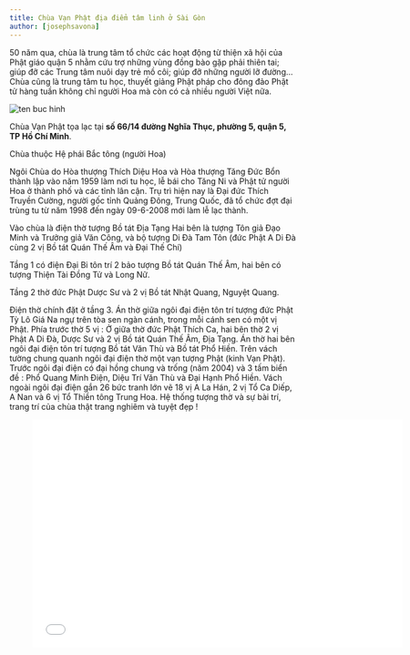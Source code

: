 ```yaml
---
title: Chùa Vạn Phật địa điểm tâm linh ở Sài Gòn
author: [josephsavona]
---
```


50 năm qua, chùa là trung tâm tổ chức các hoạt động từ thiện xã hội của Phật giáo quận 5 nhằm cứu trợ những vùng đồng bào gặp phải thiên tai; giúp đỡ các Trung tâm nuôi dạy trẻ mồ côi; giúp đỡ những người lỡ đường... Chùa cũng là trung tâm tu học, thuyết giảng Phật pháp cho đông đảo Phật tử hàng tuần không chỉ  người Hoa mà còn có cả nhiều người Việt nữa.    

![ten buc hinh](http://giacngo.vn/UserImages/1/2009/08/11/chuavanphatq5_01.jpg "ten buc hinh")

Chùa Vạn Phật tọa lạc tại **số 66/14 đường Nghĩa Thục, phường 5, quận 5, TP Hồ Chí Minh**.

Chùa thuộc Hệ phái Bắc tông (người Hoa)

Ngôi Chùa do Hòa thượng Thích Diệu Hoa và Hòa thượng Tăng Đức Bổn thành lập vào năm 1959 làm nơi tu học, lễ bái cho Tăng Ni và Phật tử người Hoa ở thành phố và các tỉnh lân cận. Trụ trì hiện nay là Đại đức Thích Truyền Cường, người gốc tỉnh Quảng Đông, Trung Quốc, đã tổ chức đợt đại trùng tu từ năm 1998 đến ngày 09-6-2008 mới làm lễ lạc thành.

Vào chùa là điện thờ tượng Bồ tát Địa Tạng Hai bên là tượng Tôn giả Đạo Minh và Trưởng giả Văn Công, và bộ tượng Di Đà Tam Tôn (đức Phật A Di Đà cùng 2 vị Bồ tát Quán Thế Âm và Đại Thế Chí) 

Tầng 1 có điện Đại Bi tôn trí 2 bảo tượng Bồ tát Quán Thế Âm, hai bên có tượng Thiện Tài Đồng Tử và Long Nữ. 

Tầng 2 thờ đức Phật Dược Sư và 2 vị Bồ tát Nhật Quang, Nguyệt Quang. 

Điện thờ chính đặt ở tầng 3. Án thờ giữa ngôi đại điện tôn trí tượng đức Phật Tỳ Lô Giá Na ngự trên tòa sen ngàn cánh, trong mỗi cánh sen có một vị Phật. Phía trước thờ 5 vị : Ở giữa thờ đức Phật Thích Ca, hai bên thờ 2 vị Phật A Di Đà, Dược Sư và 2 vị Bồ tát Quán Thế Âm, Địa Tạng. Án thờ hai bên ngôi đại điện tôn trí tượng Bồ tát Văn Thù và Bồ tát Phổ Hiền. Trên vách tường chung quanh ngôi đại điện thờ một vạn tượng Phật (kinh Vạn Phật). Trước ngôi đại điện có đại hồng chung và trống (năm 2004) và 3 tấm biển đề : Phổ Quang Minh Điện, Diệu Trí Văn Thù và Đại Hạnh Phổ Hiền. Vách ngoài ngôi đại điện gắn 26 bức tranh lớn vẽ 18 vị A La Hán, 2 vị Tổ Ca Diếp, A Nan và 6 vị Tổ Thiền tông Trung Hoa. Hệ thống tượng thờ và sự bài trí, trang trí của chùa thật trang nghiêm và tuyệt đẹp !

<figure><iframe width="650" height="400" src="//www.youtube-nocookie.com/embed/DzXiM2gWcy0" frameborder="0" allowfullscreen></iframe></figure>
